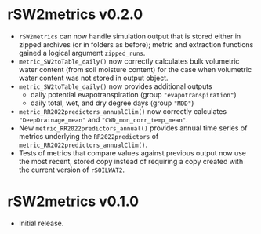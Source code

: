 # rSW2metrics v0.2.0
* `rSW2metrics` can now handle simulation output that is stored either in
  zipped archives (or in folders as before); metric and extraction functions
  gained a logical argument `zipped_runs`.
* `metric_SW2toTable_daily()` now correctly calculates
  bulk volumetric water content (from soil moisture content) for the case when
  volumetric water content was not stored in output object.
* `metric_SW2toTable_daily()` now provides additional outputs
    * daily potential evapotranspiration (group `"evapotranspiration"`)
    * daily total, wet, and dry degree days (group `"MDD"`)
* `metric_RR2022predictors_annualClim()` now correctly calculates
  `"DeepDrainage_mean"` and `"CWD_mon_corr_temp_mean"`.
* New `metric_RR2022predictors_annual()` provides annual time series of
  metrics underlying the `RR2022predictors` of
  `metric_RR2022predictors_annualClim()`.
* Tests of metrics that compare values against previous output now use
  the most recent, stored copy instead of requiring a copy created with the
  current version of `rSOILWAT2`.

# rSW2metrics v0.1.0
* Initial release.
